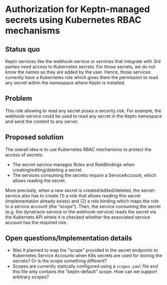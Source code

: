 # Authorization for Keptn-managed secrets using Kubernetes RBAC mechanisms

## Status quo
Keptn services like the webhook-service or services that integrate with 3rd parties need access to Kubernetes secrets.
For those secrets, we do not know the names as they are added by the user.
Hence, those services currently have a Kubernetes role which gives them the permission 
to read any secret within the namespace where Keptn is installed.

## Problem
This role allowing to read any secret poses a security risk.
For example, the webhook-service could be used to read any secret in
the Keptn namespace and send the content to any server.

## Proposed solution
The overall idea is to use Kubernetes RBAC mechanisms to protect the access of secrets:
- The secret-service manages Roles and RoleBindings when creating/editing/deleting a secret.
- The services consuming the secrets require a ServiceAccount, which allows reading the secret.

More precisely, when a new secret is created/edited/deleted, the secret-service also has to create 
(1) a role that allows reading this secret (implementation already exists) and 
(2) a role binding which maps the role to a service account (the “scope”).
Then, the service consuming the secret (e.g. the dynatrace-service or the webhook-service) reads
the secret via the Kubernets API where it is checked whether the associated service account
has the required role.

## Open questions/Implementation details
- Was it planned to map the "scope" provided in the secret endpoints
to Kubernetes Service Accounts when K8s secrets are used for storing the secrets? Or is the scope something different?
- Scopes are currently statically configured using a `scopes.yaml` file and 
   this file only contains the "keptn-default" scope. How can we support arbitrary scopes?
